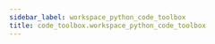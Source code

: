 ```yaml
---
sidebar_label: workspace_python_code_toolbox
title: code_toolbox.workspace_python_code_toolbox
---
```


